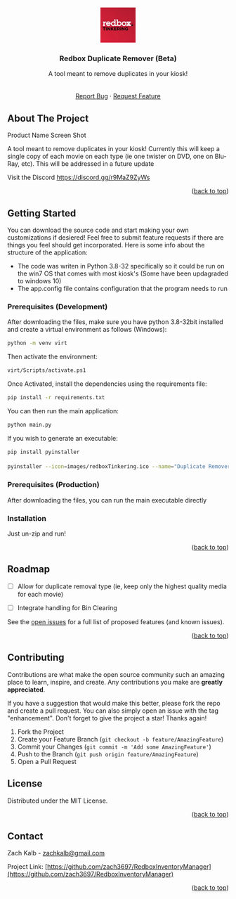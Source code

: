 <!-- Improved compatibility of back to top link: See: https://github.com/othneildrew/Best-README-Template/pull/73 -->
<a id="readme-top"></a>
<!--
*** Thanks for checking out the Best-README-Template. If you have a suggestion
*** that would make this better, please fork the repo and create a pull request
*** or simply open an issue with the tag "enhancement".
*** Don't forget to give the project a star!
*** Thanks again! Now go create something AMAZING! :D
-->



<!-- PROJECT SHIELDS -->
<!--
*** I'm using markdown "reference style" links for readability.
*** Reference links are enclosed in brackets [ ] instead of parentheses ( ).
*** See the bottom of this document for the declaration of the reference variables
*** for contributors-url, forks-url, etc. This is an optional, concise syntax you may use.
*** https://www.markdownguide.org/basic-syntax/#reference-style-links
-->


<!-- PROJECT LOGO -->
<br />
<div align="center">
  <a href="https://github.com/zach3697/RedboxDuplicateRemover">
    <img src="images/redboxTinkering.png" alt="Logo" width="80" height="80">
  </a>

  <h3 align="center">Redbox Duplicate Remover (Beta)</h3>

  <p align="center">
    A tool meant to remove duplicates in your kiosk!
    <br />
    <!--<a href="https://github.com/othneildrew/Best-README-Template"><strong>Explore the docs »</strong></a>-->
    <br />
    <br />
    <a href="https://github.com/zach3697/RedboxInventoryManager/issues/new?labels=bug">Report Bug</a>
    ·
    <a href="https://github.com/zach3697/RedboxInventoryManager/issues/new?labels=enhancement">Request Feature</a>
  </p>
</div>

<!-- ABOUT THE PROJECT -->
## About The Project

Product Name Screen Shot

A tool meant to remove duplicates in your kiosk! Currently this will keep a single copy of each movie on each type (ie one twister on DVD, one on Blu-Ray, etc). This will be addressed in a future update 

Visit the Discord
https://discord.gg/r9MaZ9ZyWs


<p align="right">(<a href="#readme-top">back to top</a>)</p>



<!-- GETTING STARTED -->
## Getting Started

You can download the source code and start making your own customizations if desiered! Feel free to submit feature requests if there are things you feel should get incorporated. Here is some info about the structure of the application:

* The code was writen in Python 3.8-32 specifically so it could be run on the win7 OS that comes with most kiosk's (Some have been updagraded to windows 10)
* The app.config file contains configuration that the program needs to run

### Prerequisites (Development)

After downloading the files, make sure you have python 3.8-32bit installed and create a virtual environment as follows (Windows):
  ```sh
  python -m venv virt
  ```
Then activate the environment:
  ```sh
  virt/Scripts/activate.ps1
  ```
Once Activated, install the dependencies using the requirements file:
  ```sh
  pip install -r requirements.txt
  ```
  
  You can then run the main application: 
  ```sh
  python main.py
  ```

  If you wish to generate an executable: 
  ```sh
  pip install pyinstaller

  pyinstaller --icon=images/redboxTinkering.ico --name="Duplicate Remover" main.py
  ```

### Prerequisites (Production)

After downloading the files, you can run the main executable directly

### Installation

Just un-zip and run!


<p align="right">(<a href="#readme-top">back to top</a>)</p>



<!-- ROADMAP -->
## Roadmap

- [ ] Allow for duplicate removal type (ie, keep only the highest quality media for each movie)
- [ ] Integrate handling for Bin Clearing



See the [open issues](https://github.com/othneildrew/Best-README-Template/issues) for a full list of proposed features (and known issues).

<p align="right">(<a href="#readme-top">back to top</a>)</p>



<!-- CONTRIBUTING -->
## Contributing

Contributions are what make the open source community such an amazing place to learn, inspire, and create. Any contributions you make are **greatly appreciated**.

If you have a suggestion that would make this better, please fork the repo and create a pull request. You can also simply open an issue with the tag "enhancement".
Don't forget to give the project a star! Thanks again!

1. Fork the Project
2. Create your Feature Branch (`git checkout -b feature/AmazingFeature`)
3. Commit your Changes (`git commit -m 'Add some AmazingFeature'`)
4. Push to the Branch (`git push origin feature/AmazingFeature`)
5. Open a Pull Request


<!-- LICENSE -->
## License

Distributed under the MIT License.

<p align="right">(<a href="#readme-top">back to top</a>)</p>



<!-- CONTACT -->
## Contact

Zach Kalb - zachkalb@gmail.com

Project Link: [https://github.com/zach3697/RedboxInventoryManager](https://github.com/zach3697/RedboxInventoryManager)

<p align="right">(<a href="#readme-top">back to top</a>)</p>



<!-- MARKDOWN LINKS & IMAGES -->
<!-- https://www.markdownguide.org/basic-syntax/#reference-style-links -->
[contributors-shield]: https://img.shields.io/github/contributors/othneildrew/Best-README-Template.svg?style=for-the-badge
[contributors-url]: https://github.com/othneildrew/Best-README-Template/graphs/contributors
[forks-shield]: https://img.shields.io/github/forks/othneildrew/Best-README-Template.svg?style=for-the-badge
[forks-url]: https://github.com/othneildrew/Best-README-Template/network/members
[stars-shield]: https://img.shields.io/github/stars/othneildrew/Best-README-Template.svg?style=for-the-badge
[stars-url]: https://github.com/othneildrew/Best-README-Template/stargazers
[issues-shield]: https://img.shields.io/github/issues/othneildrew/Best-README-Template.svg?style=for-the-badge
[issues-url]: https://github.com/othneildrew/Best-README-Template/issues
[license-shield]: https://img.shields.io/github/license/othneildrew/Best-README-Template.svg?style=for-the-badge
[license-url]: https://github.com/othneildrew/Best-README-Template/blob/master/LICENSE.txt
[linkedin-shield]: https://img.shields.io/badge/-LinkedIn-black.svg?style=for-the-badge&logo=linkedin&colorB=555
[linkedin-url]: https://linkedin.com/in/othneildrew
[product-screenshot]: images/screenshot.png
[Next.js]: https://img.shields.io/badge/next.js-000000?style=for-the-badge&logo=nextdotjs&logoColor=white
[Next-url]: https://nextjs.org/
[React.js]: https://img.shields.io/badge/React-20232A?style=for-the-badge&logo=react&logoColor=61DAFB
[React-url]: https://reactjs.org/
[Vue.js]: https://img.shields.io/badge/Vue.js-35495E?style=for-the-badge&logo=vuedotjs&logoColor=4FC08D
[Vue-url]: https://vuejs.org/
[Angular.io]: https://img.shields.io/badge/Angular-DD0031?style=for-the-badge&logo=angular&logoColor=white
[Angular-url]: https://angular.io/
[Svelte.dev]: https://img.shields.io/badge/Svelte-4A4A55?style=for-the-badge&logo=svelte&logoColor=FF3E00
[Svelte-url]: https://svelte.dev/
[Laravel.com]: https://img.shields.io/badge/Laravel-FF2D20?style=for-the-badge&logo=laravel&logoColor=white
[Laravel-url]: https://laravel.com
[Bootstrap.com]: https://img.shields.io/badge/Bootstrap-563D7C?style=for-the-badge&logo=bootstrap&logoColor=white
[Bootstrap-url]: https://getbootstrap.com
[JQuery.com]: https://img.shields.io/badge/jQuery-0769AD?style=for-the-badge&logo=jquery&logoColor=white
[JQuery-url]: https://jquery.com 

